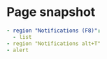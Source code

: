 # Page snapshot

```yaml
- region "Notifications (F8)":
  - list
- region "Notifications alt+T"
- alert
```